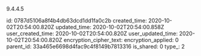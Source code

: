 9.4.4.5

id: 0787d5106a8f4b4db63dcd1dd1fa0c2b
created_time: 2020-10-02T20:54:00.820Z
updated_time: 2020-10-02T20:54:00.858Z
user_created_time: 2020-10-02T20:54:00.820Z
user_updated_time: 2020-10-02T20:54:00.820Z
encryption_cipher_text: 
encryption_applied: 0
parent_id: 33a465e6698d4fac9c4f8149b7813316
is_shared: 0
type_: 2